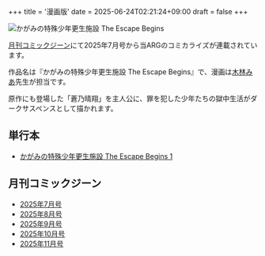 +++
title = '漫画版'
date = 2025-06-24T02:21:24+09:00
draft = false
+++

![かがみの特殊少年更生施設 The Escape Begins](/img/the_escape_begins.jpg)

[月刊コミックジーン](https://comic-gene.com/)にて2025年7月号から当ARGのコミカライズが連載されています。

作品名は『かがみの特殊少年更生施設 The Escape Begins』で、漫画は[木林みあ](https://x.com/kibayashi_mia)先生が担当です。

原作にも登場した「蒼乃晴翔」を主人公に、罪を犯した少年たちの獄中生活がダークサスペンスとして描かれます。

## 単行本

* [かがみの特殊少年更生施設 The Escape Begins 1](https://amzn.to/47sDSGc)

## 月刊コミックジーン

* [2025年7月号](https://amzn.to/4k4A2rc)
* [2025年8月号](https://amzn.to/450NSp3)
* [2025年9月号](https://amzn.to/3Jr9Muu)
* [2025年10月号](https://amzn.to/3Ix4BZN)
* [2025年11月号](https://amzn.to/47rvve7)
